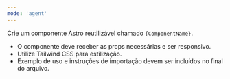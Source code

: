 ```yaml
---
mode: 'agent'
---
```

Crie um componente Astro reutilizável chamado `{ComponentName}`.
- O componente deve receber as props necessárias e ser responsivo.
- Utilize Tailwind CSS para estilização.
- Exemplo de uso e instruções de importação devem ser incluídos no final do arquivo.
